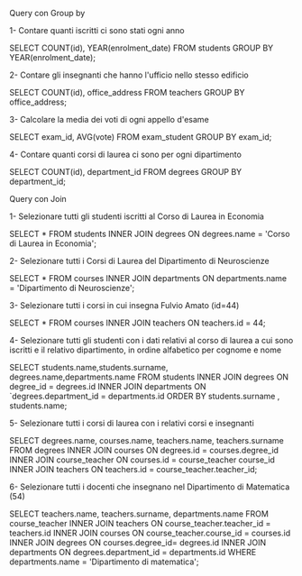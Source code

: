 Query con Group by

1- Contare quanti iscritti ci sono stati ogni anno

SELECT COUNT(id), YEAR(enrolment_date) FROM students GROUP BY YEAR(enrolment_date);

2- Contare gli insegnanti che hanno l'ufficio nello stesso edificio

SELECT COUNT(id), office_address FROM teachers GROUP BY office_address;

3- Calcolare la media dei voti di ogni appello d'esame

SELECT exam_id, AVG(vote) FROM exam_student GROUP BY exam_id;

4- Contare quanti corsi di laurea ci sono per ogni dipartimento

SELECT COUNT(id), department_id FROM degrees GROUP BY department_id;






Query con Join

1- Selezionare tutti gli studenti iscritti al Corso di Laurea in Economia

SELECT * FROM students INNER JOIN degrees ON degrees.name = 'Corso di Laurea in Economia';

2- Selezionare tutti i Corsi di Laurea del Dipartimento di Neuroscienze

SELECT * FROM courses INNER JOIN departments ON departments.name = 'Dipartimento di Neuroscienze';

3- Selezionare tutti i corsi in cui insegna Fulvio Amato (id=44)

SELECT * FROM courses INNER JOIN teachers ON teachers.id = 44;

4- Selezionare tutti gli studenti con i dati relativi al corso di laurea a cui sono iscritti e il relativo dipartimento, in ordine alfabetico per cognome e nome

SELECT students.name,students.surname, degrees.name,departments.name FROM students INNER JOIN degrees ON degree_id = degrees.id INNER JOIN departments ON `degrees.department_id = departments.id ORDER BY students.surname , students.name;

5- Selezionare tutti i corsi di laurea con i relativi corsi e insegnanti

SELECT degrees.name, courses.name, teachers.name, teachers.surname FROM degrees
INNER JOIN courses ON degrees.id = courses.degree_id INNER JOIN course_teacher ON courses.id = course_teacher course_id INNER JOIN teachers ON teachers.id = course_teacher.teacher_id;

6- Selezionare tutti i docenti che insegnano nel Dipartimento di Matematica (54)

SELECT teachers.name, teachers.surname, departments.name FROM course_teacher INNER JOIN teachers ON course_teacher.teacher_id = teachers.id INNER JOIN courses ON course_teacher.course_id = courses.id INNER JOIN degrees ON courses.degree_id= degrees.id INNER JOIN departments ON degrees.department_id = departments.id WHERE departments.name = 'Dipartimento di matematica';